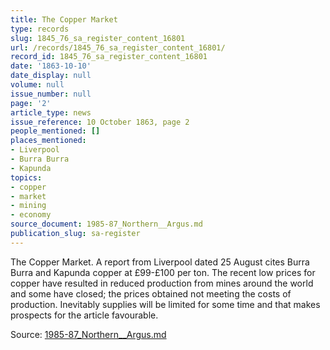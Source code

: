 ```yaml
---
title: The Copper Market
type: records
slug: 1845_76_sa_register_content_16801
url: /records/1845_76_sa_register_content_16801/
record_id: 1845_76_sa_register_content_16801
date: '1863-10-10'
date_display: null
volume: null
issue_number: null
page: '2'
article_type: news
issue_reference: 10 October 1863, page 2
people_mentioned: []
places_mentioned:
- Liverpool
- Burra Burra
- Kapunda
topics:
- copper
- market
- mining
- economy
source_document: 1985-87_Northern__Argus.md
publication_slug: sa-register
---
```


The Copper Market.  A report from Liverpool dated 25 August cites Burra Burra and Kapunda copper at £99-£100 per ton.  The recent low prices for copper have resulted in reduced production from mines around the world and some have closed; the prices obtained not meeting the costs of production.  Inevitably supplies will be limited for some time and that makes prospects for the article favourable.

Source: [1985-87_Northern__Argus.md](/downloads/markdown/1985-87_Northern__Argus.md)
